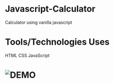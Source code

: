 # Javascript-Calculator
Calculator using vanilla javascript

# Tools/Technologies Uses
HTML
CSS
JavaScript

# ![DEMO](JSCALCULATOR.GIF)

